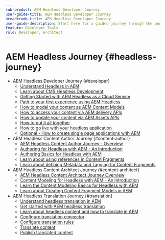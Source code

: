 ```yaml
---
sub-product: AEM Headless Developer Journey
user-guide-title: AEM Headless Developer Journey
breadcrumb-title: AEM Headless Developer Journey
user-guide-description: Start here for a guided journey through the powerful and flexible headless features of AEM, their capabilities, and how to leverage them on your project.
feature: Developer Tools
role: Developer, Architect
---
```


# AEM Headless Journey {#headless-journey}

+ AEM Headless Developer Journey {#developer}
  + [Understand Headless in AEM](developer/overview.md)
  + [Learn about CMS Headless Development](developer/learn-about.md)
  + [Getting Started with AEM Headless as a Cloud Service](developer/getting-started.md)
  + [Path to your first experience using AEM Headless](developer/path-to-first-experience.md)
  + [How to model your content as AEM Content Models](developer/model-your-content.md)
  + [How to access your content via AEM delivery APIs](developer/access-your-content.md)
  + [How to update your content via AEM Assets APIs](developer/update-your-content.md)
  + [How to put it all together](developer/put-it-all-together.md)
  + [How to go live with your headless application](developer/go-live.md)
  + [Optional - How to create single page applications with AEM](developer/create-spa.md)
+ AEM Headless Content Author Journey {#content-author}
  + [AEM Headless Content Author Journey - Overview](author/overview.md)
  + [Authoring for Headless with AEM - An Introduction](author/introduction.md)
  + [Authoring Basics for Headless with AEM](author/basics.md)
  + [Learn about using references in Content Fragments](author/references.md)
  + [Learn about defining Metadata and Tagging for Content Fragments](author/metadata-tagging.md)
+ AEM Headless Content Architect Journey {#content-architect}
  + [AEM Headless Content Architect Journey Overview](architect/overview.md)
  + [Content Modeling for Headless with AEM - An Introduction](architect/introduction.md)
  + [Learn the Content Modeling Basics for Headless with AEM](architect/basics.md)
  + [Learn about Creating Content Fragment Models in AEM](architect/model-structure.md)
+ AEM Headless Translation Journey {#translation}
  + [Understand headless translation in AEM](translation/overview.md)
  + [Get started with AEM headless translation](translation/getting-started.md)
  + [Learn about headless content and how to translate in AEM](translation/learn-about.md)
  + [Configure translation connector](translation/configure-connector.md)
  + [Configure translation rules](translation/translation-rules.md)
  + [Translate content](translation/translate-content.md)
  + [Publish translated content](translation/publish-content.md)
